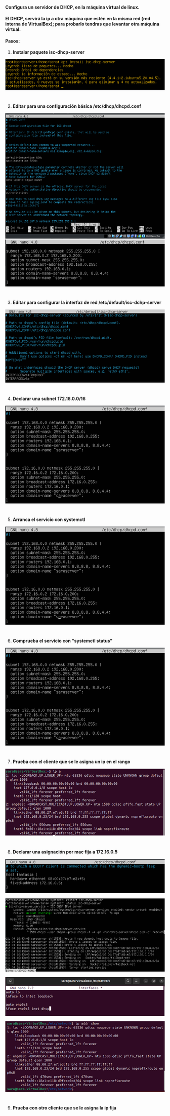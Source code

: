 #### Configura un servidor de DHCP, en la máquina virtual de linux.

#### El DHCP, servirá la ip a otra máquina que estén en la misma red (red interna de VirtualBox); para probarlo tendras que levantar otra máquina virtual.

#### Pasos:

1. **Instalar paquete isc-dhcp-server**

![instalacion](https://github.com/sarald22/SRI/blob/main/tareas/Tarea8DHCP/imagenes/instalacion.png)


#
2. **Editar para una configuración básica /etc/dhcp/dhcpd.conf**

![dhcpd1](https://github.com/sarald22/SRI/blob/main/tareas/Tarea8DHCP/imagenes/dhcpd1.png)
![dhcpd2](https://github.com/sarald22/SRI/blob/main/tareas/Tarea8DHCP/imagenes/dhcpd2.png)


#
3. **Editar para configurar la interfaz de red /etc/default/isc-dchp-server**

![iscdhcp](https://github.com/sarald22/SRI/blob/main/tareas/Tarea8DHCP/imagenes/iscdhcp.png)


#
4. **Declarar una subnet 172.16.0.0/16**

![subnet](https://github.com/sarald22/SRI/blob/main/tareas/Tarea8DHCP/imagenes/subnet.png)


#
5. **Arranca el servicio con systemctl**

![start](https://github.com/sarald22/SRI/blob/main/tareas/Tarea8DHCP/imagenes/subnet.png)


#
6. **Comprueba el servicio con "systemctl status"**

![restart](https://github.com/sarald22/SRI/blob/main/tareas/Tarea8DHCP/imagenes/subnet.png)


#
7. **Prueba con el cliente que se le asigna un ip en el rango**

![ipacliente](https://github.com/sarald22/SRI/blob/main/tareas/Tarea8DHCP/imagenes/ipacliente.png)


#
8. **Declarar una asignación por mac fija a 172.16.0.5**

![mac](https://github.com/sarald22/SRI/blob/main/tareas/Tarea8DHCP/imagenes/mac.png)

![macrestart](https://github.com/sarald22/SRI/blob/main/tareas/Tarea8DHCP/imagenes/macrestart.png)

![clienteinterfaces](https://github.com/sarald22/SRI/blob/main/tareas/Tarea8DHCP/imagenes/clienteinterfaces.png)

![ipaddrshow](https://github.com/sarald22/SRI/blob/main/tareas/Tarea8DHCP/imagenes/ipaddrshow.png)





#
9. **Prueba con otro cliente que se le asigna la ip fija**




